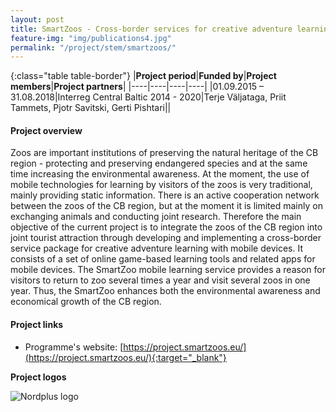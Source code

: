 ```yaml
---
layout: post
title: SmartZoos - Cross-border services for creative adventure learning in the zoos of the Central Baltic Region
feature-img: "img/publications4.jpg"
permalink: "/project/stem/smartzoos/"
---
```


{:class="table table-border"}
|**Project period**|**Funded by**|**Project members**|**Project partners**|
|----|----|----|----|
|01.09.2015 – 31.08.2018|Interreg Central Baltic 2014 - 2020|Terje Väljataga, Priit Tammets, Pjotr Savitski, Gerti Pishtari||

#### Project overview
Zoos are important institutions of preserving the natural heritage of the CB region - protecting and preserving endangered species and at the same time increasing the environmental awareness. At the moment, the use of mobile technologies for learning by visitors of the zoos is very traditional, mainly providing static information. There is an active cooperation network between the zoos of the CB region, but at the moment it is limited mainly on exchanging animals and conducting joint research. Therefore the main objective of the current project is to integrate the zoos of the CB region into joint tourist attraction through developing and implementing a cross-border service package for creative adventure learning with mobile devices. It consists of a set of online game-based learning tools and related apps for mobile devices. The SmartZoo mobile learning service provides a reason for visitors to return to zoo several times a year and visit several zoos in one year. Thus, the SmartZoo enhances both the environmental awareness and economical growth of the CB region.

#### Project links

- Programme's website: [https://project.smartzoos.eu/](https://project.smartzoos.eu/){:target="_blank"}

**Project logos**
<div> 
    <img class="img-fluid-innews" src="{{ '/img/financier_logos/Nordplus.jpg' | prepend: site.baseurl }}" alt="Nordplus logo">
</div>